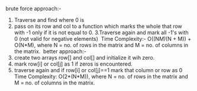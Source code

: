 brute force approach:-
1. Traverse and find where 0 is
2. pass on its row and col to a function which marks the whole that row with -1 only if it is not equal to 0.
3.Traverse again and mark all -1's with 0
(not valid for negative elements)
​
Time Complexity:-
O((N*M)*(N + M)) + O(N*M), where N = no. of rows in the matrix and M = no. of columns in the matrix.
​
better approach:-
1. create two arrays row[] and col[] and initialize it wih zero.
2. mark row[i] or col[j] as 1 if zeros is encountered.
3. traverse again and if row[i] or col[j]==1 mark that column or row as 0
​
Time Complexity: O(2*(N*M)), where N = no. of rows in the matrix and M = no. of columns in the matrix.